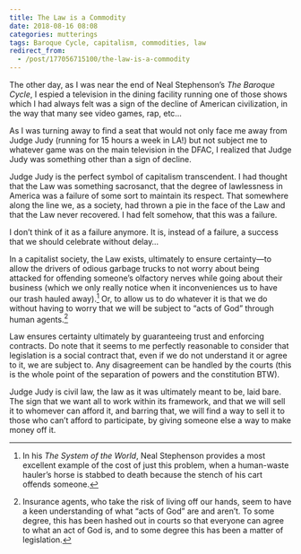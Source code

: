 ```yaml
---
title: The Law is a Commodity
date: 2018-08-16 08:08
categories: mutterings
tags: Baroque Cycle, capitalism, commodities, law
redirect_from:
  - /post/177056715100/the-law-is-a-commodity
---
```

The other day, as I was near the end of Neal Stephenson&rsquo;s _The Baroque Cycle_, I espied a television in the dining facility running one of those shows which I had always felt was a sign of the decline of American civilization, in the way that many see video games, rap, etc&hellip;

As I was turning away to find a seat that would not only face me away from Judge Judy (running for 15 hours a week in LA!) but not subject me to whatever game was on the main television in the DFAC, I realized that Judge Judy was something other than a sign of decline.

Judge Judy is the perfect symbol of capitalism transcendent. I had thought that the Law was something sacrosanct, that the degree of lawlessness in America was a failure of some sort to maintain its respect. That somewhere along the line we, as a society, had thrown a pie in the face of the Law and that the Law never recovered. I had felt somehow, that this was a failure.

I don&rsquo;t think of it as a failure anymore. It is, instead of a failure, a success that we should celebrate without delay&hellip;

In a capitalist society, the Law exists, ultimately to ensure certainty—to allow the drivers of odious garbage trucks to not worry about being attacked for offending someone&rsquo;s olfactory nerves while going about their business (which we only really notice when it inconveniences us to have our trash hauled away).[^1] Or, to allow us to do whatever it is that we do without having to worry that we will be subject to “acts of God” through human agents.[^2]

Law ensures certainty ultimately by guaranteeing trust and enforcing contracts. Do note that it seems to me perfectly reasonable to consider that legislation is a social contract that, even if we do not understand it or agree to it, we are subject to. Any disagreement can be handled by the courts (this is the whole point of the separation of powers and the constitution BTW).

Judge Judy is civil law, the law as it was ultimately meant to be, laid bare. The sign that we want all to work within its framework, and that we will sell it to whomever can afford it, and barring that, we will find a way to sell it to those who can&rsquo;t afford to participate, by giving someone else a way to make money off it.

[^1]: In his _The System of the World_, Neal Stephenson provides a most excellent example of the cost of just this problem, when a human-waste hauler&rsquo;s horse is stabbed to death because the stench of his cart offends someone.

[^2]: Insurance agents, who take the risk of living off our hands, seem to have a keen understanding of what “acts of God” are and aren&rsquo;t. To some degree, this has been hashed out in courts so that everyone can agree to what an act of God is, and to some degree this has been a matter of legislation.
